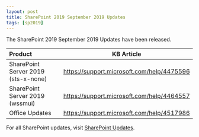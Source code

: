 ```yaml
---
layout: post
title: SharePoint 2019 September 2019 Updates
tags: [sp2019]
---
```


The SharePoint 2019 September 2019 Updates have been released.

|Product | KB Article |
|:--- |--- |
|SharePoint Server 2019 (sts-x-none) | <https://support.microsoft.com/help/4475596> |
|SharePoint Server 2019 (wssmui) | <https://support.microsoft.com/help/4464557> |
|Office Updates | <https://support.microsoft.com/help/4517986> |

For all SharePoint updates, visit [SharePoint Updates](https://sharepointupdates.com).
